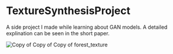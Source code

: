 # TextureSynthesisProject

A side project I made while learning about GAN models. A detailed explination can be seen in the short paper.

![Copy of Copy of Copy of forest_texture](https://github.com/user-attachments/assets/90588428-3251-4ec2-b66a-7edb9f7f9571)
